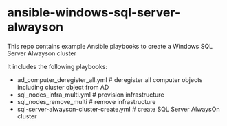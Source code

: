 # ansible-windows-sql-server-alwayson
This repo contains example Ansible playbooks to create a Windows SQL Server Alwayson cluster

It includes the following playbooks:

   - ad_computer_deregister_all.yml # deregister all computer objects including cluster object from AD
   - sql_nodes_infra_multi.yml  # provision infrastructure
   - sql_nodes_remove_multi  # remove infrastructure
   - sql-server-alwayson-cluster-create.yml # create SQL Server AlwaysOn cluster